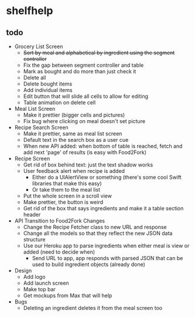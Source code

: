 # shelfhelp

## todo
* Grocery List Screen
  * ~~Sort by meal and alphabetical by ingredient using the segment controller~~
  * Fix the gap between segment controller and table
  * Mark as bought and do more than just check it
  * Delete all
  * Delete bought items
  * Add individual items
  * Edit button that will slide all cells to allow for editing
  * Table animation on delete cell
* Meal List Screen
  * Make it prettier (bigger cells and pictures)
  * Fix bug where clicking on meal doesn't set picture
* Recipe Search Screen
  * Make it prettier, same as meal list screen
  * Default text in the search box as a user cue
  * When new API added: when bottom of table is reached, fetch and add next 'page' of results (is easy with Food2Fork)
* Recipe Screen
  * Get rid of box behind text: just the text shadow works
  * User feedback alert when recipe is added
    * Either do a UIAlertView or something (there's some cool Swift libraries that make this easy)
    * Or take them to the meal list
  * Put the whole screen in a scroll view
  * Make prettier, the button is weird
  * Get rid of the box that says ingredients and make it a table section header
* API Transition to Food2Fork Changes
  * Change the Recipe Fetcher class to new URL and response
  * Change all the models so that they reflect the new JSON data structure
  * Use our Heroku app to parse ingredients when either meal is view or added (need to decide when)
    * Send URL to app, app responds with parsed JSON that can be used to build ingredient objects (already done)
* Design
  * Add logo
  * Add launch screen
  * Make top bar
  * Get mockups from Max that will help
* Bugs
  * Deleting an ingredient deletes it from the meal screen too  


